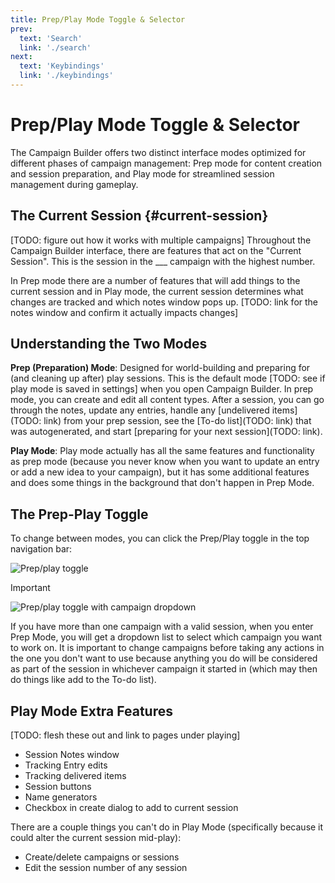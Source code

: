 ```yaml
---
title: Prep/Play Mode Toggle & Selector
prev: 
  text: 'Search'
  link: './search'
next: 
  text: 'Keybindings'
  link: './keybindings'
---
```


# Prep/Play Mode Toggle & Selector

The Campaign Builder offers two distinct interface modes optimized for different phases of campaign management: Prep mode for content creation and session preparation, and Play mode for streamlined session management during gameplay.

## The Current Session {#current-session}
[TODO: figure out how it works with multiple campaigns]
Throughout the Campaign Builder interface, there are features that act on the "Current Session".  This is the session in the ___ campaign with the highest number.  

In Prep mode there are a number of features that will add things to the current session and in Play mode, the current session determines what changes are tracked and which notes window pops up.  [TODO: link for the notes window and confirm it actually impacts changes]

## Understanding the Two Modes

**Prep (Preparation) Mode**: Designed for world-building and preparing for (and cleaning up after) play sessions.  This is the default mode [TODO: see if play mode is saved in settings] when you open Campaign Builder.  In prep mode, you can create and edit all content types.  After a session, you can go through the notes, update any entries, handle any [undelivered items](TODO: link) from your prep session, see the [To-do list](TODO: link) that was autogenerated, and start [preparing for your next session](TODO: link).

**Play Mode**: Play mode actually has all the same features and functionality as prep mode (because you never know when you want to update an entry or add a new idea to your campaign), but it has some additional features and does some things in the background that don't happen in Prep Mode.

## The Prep-Play Toggle
To change between modes, you can click the Prep/Play toggle in the top navigation bar:

![Prep/play toggle](/assets/images/prep-play-without-campaign.webp)

>[!IMPORTANT]
> ![Prep/play toggle with campaign dropdown](/assets/images/prep-play-with-campaign.webp)
>
> If you have more than one campaign with a valid session, when you enter Prep Mode, you will get a dropdown list to select which campaign you want to work on.  It is important to change campaigns before taking any actions in the one you don't want to use because anything you do will be considered as part of the session in whichever campaign it started in (which may then do things like add to the To-do list).  

## Play Mode Extra Features
[TODO: flesh these out and link to pages under playing]
- Session Notes window
- Tracking Entry edits
- Tracking delivered items
- Session buttons
- Name generators
- Checkbox in create dialog to add to current session

There are a couple things you can't do in Play Mode (specifically because it could alter the current session mid-play):
* Create/delete campaigns or sessions
* Edit the session number of any session
